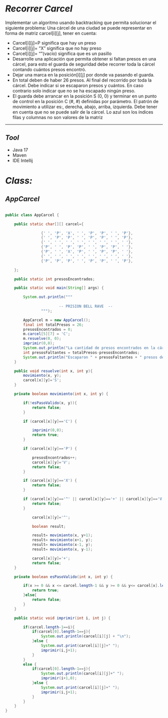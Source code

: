 # _Recorrer Carcel_

Implementar un algoritmo usando backtracking que permita solucionar el siguiente problema:  Una cárcel de una ciudad se puede representar en forma de matriz carcel[i][j], tener en cuenta:
- Carcel[i][j]=P significa que hay un preso
- Carcel[i][j]= “X” significa que no hay preso
- Carcel[i][j]= “”(vacío) significa que es un pasillo
- Desarrolle una aplicación que permita obtener si faltan presos en una cárcel, para esto el guarda de seguridad debe recorrer toda la cárcel contando cuántos presos encontró.
- Dejar una marca en la posición[i][j] por donde va pasando el guarda.
- En total deben de haber 26 presos. Al final del recorrido por toda la cárcel. Debe indicar si se escaparon presos y cuántos. En caso contrario solo indicar que no se ha escapado ningún preso.
- El guarda debe arrancar en la posición S (0, 0) y terminar en un punto de control en la posición C (#, #) definidas por parámetro. El patrón de movimiento a utilizar es:, derecha, abajo, arriba, izquierda. Debe tener en cuenta que no se puede salir de la cárcel. Lo azul son los índices filas y columnas no son valores de la matriz

------
## _Tool_

- Java 17
- Maven
- IDE Intellij

# _Class:_

## _AppCarcel_
```java

public class AppCarcel {

    public static char[][] carcel={

                {' ', 'P', 'X', ' ', 'P', 'P', ' ', 'P'},
                {' ', 'P', 'P', ' ', 'P', 'P', ' ', 'P'},
                {' ', ' ', ' ', ' ', ' ', ' ', ' ', ' '},
                {'P', ' ', 'P', 'P', ' ', 'P', 'P', ' '},
                {'P', ' ', 'X', 'P', ' ', 'P', 'P', ' '},
                {' ', ' ', ' ', ' ', ' ', ' ', ' ', ' '},
                {'P', 'P', 'P', ' ', 'P', 'P', ' ', 'P'},

    };

    public static int presosEncontrados;

    public static void main(String[] args) {

        System.out.println("""
       
                        -- PRISION BELL RAVE  --    
                """);

        AppCarcel m = new AppCarcel();
        final int totalPresos = 26;
        presosEncontrados = 0;
        m.carcel[5][7] = 'C';
        m.resuelve(0, 0);
        imprimir(0,0);
        System.out.println("La cantidad de presos encontrados en la cárcel es de: "+ presosEncontrados + " presos.");
        int presosFaltantes = totalPresos-presosEncontrados;
        System.out.println("Escaparon " + presosFaltantes + " presos de la carcel");
    }

    public void resuelve(int x, int y){
        movimiento(x, y);
        carcel[x][y]='S';
    }

    private boolean movimiento(int x, int y) {

        if(!esPasoValido(x, y)){
            return false;
        }

        if (carcel[x][y]=='C') {

            imprimir(0,0);
            return true;
        }

        if (carcel[x][y]=='P') {

            presosEncontrados++;
            carcel[x][y]='V';
            return false;
        }

        if (carcel[x][y]=='X') {
            return false;
        }

        if (carcel[x][y]=='^' || carcel[x][y]=='+' || carcel[x][y]=='V') {
            return false;
        }

            carcel[x][y]='^';

            boolean result;

            result= movimiento(x, y+1);
            result= movimiento(x+1, y);
            result= movimiento(x-1, y);
            result= movimiento(x, y-1);

            carcel[x][y]='+';
            return false;
    }

    private boolean esPasoValido(int x, int y) {

        if(x >= 0 && x <= carcel.length-1 && y >= 0 && y<= carcel[x].length-1){
            return true;
        }else{
            return false;
        }
    }

    public static void imprimir(int i, int j) {

        if(carcel.length-1==i){
            if(carcel[0].length-1==j){
                System.out.println(carcel[i][j] + "\n");
            }else {
                System.out.print(carcel[i][j]+" ");
                imprimir(i,j+1);
            }
        }
        else {
            if(carcel[0].length-1==j){
                System.out.println(carcel[i][j]+" ");
                imprimir(i+1,0);
            }else {
                System.out.print(carcel[i][j]+" ");
                imprimir(i,j+1);
            }
        }
    }
}

```